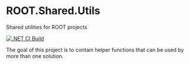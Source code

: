 # ROOT.Shared.Utils
Shared utilities for ROOT projects

[![.NET CI Build](https://github.com/bjornbouetsmith/ROOT.Shared.Utils/actions/workflows/dotnet-ci-build.yml/badge.svg)](https://github.com/bjornbouetsmith/ROOT.Shared.Utils/actions/workflows/dotnet-ci-build.yml)

The goal of this project is to contain helper functions that can be used by more than one solution.
